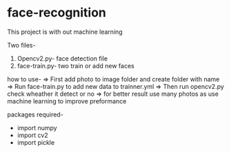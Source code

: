 # face-recognition
This project is with out machine learning 

Two files-
1) Opencv2.py- face detection file
2) face-train.py- two train or add new faces

how to use-
=> First add photo to image folder and create folder with name 
=> Run face-train.py to add new data to trainner.yml
=> Then run opencv2.py check wheather it detect or no
=> for better result use many photos as use machine learning to improve preformance

packages required-
- import numpy 
- import cv2
- import pickle

